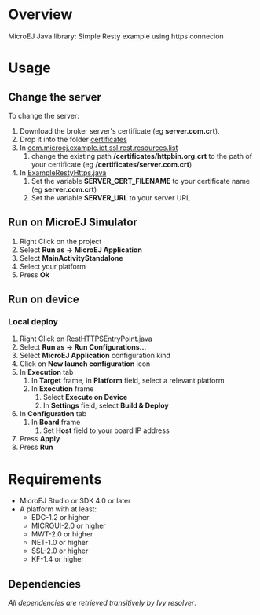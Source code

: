 # Overview
MicroEJ Java library: Simple Resty example using https connecion

# Usage
## Change the server 
To change the server:
1. Download the broker server's certificate (eg **server.com.crt**).
2. Drop it into the folder [certificates](src/main/resources/certificates)
3. In [com.microej.example.iot.ssl.rest.resources.list](src/main/resources/com/microej/example/iot/ssl/rest/com.microej.example.iot.ssl.rest.resources.list)
	1. change the existing path **/certificates/httpbin.org.crt** to the path of your certificate (eg **/certificates/server.com.crt**)
4. In  [ExampleRestyHttps.java](src/main/java/com/microej/example/iot/ssl/rest/ExampleRestyHttps.java)
 	1. Set the variable **SERVER_CERT_FILENAME** to your certificate name (eg **server.com.crt**)
	1. Set the variable **SERVER_URL** to your server URL


## Run on MicroEJ Simulator
1. Right Click on the project
1. Select **Run as -> MicroEJ Application**
1. Select **MainActivityStandalone**
1. Select your platform 
1. Press **Ok**

## Run on device
### Local deploy
1. Right Click on [RestHTTPSEntryPoint.java](com.microej.example.rest.https.app/src/.generated~/.java/__RestHTTPS__/generated/RestHTTPSEntryPoint.java)
1. Select **Run as -> Run Configurations...** 
1. Select **MicroEJ Application** configuration kind
1. Click on **New launch configuration** icon
1. In **Execution** tab
	1. In **Target** frame, in **Platform** field, select a relevant platform
	1. In **Execution** frame
		1. Select **Execute on Device**
		2. In **Settings** field, select **Build & Deploy**
1. In **Configuration** tab
	1. In **Board** frame
		1. Set **Host** field to your board IP address
1. Press **Apply**
1. Press **Run**

# Requirements
* MicroEJ Studio or SDK 4.0 or later
* A platform with at least:
	* EDC-1.2 or higher
	* MICROUI-2.0 or higher
	* MWT-2.0 or higher
	* NET-1.0 or higher
	* SSL-2.0 or higher
	* KF-1.4 or higher

## Dependencies
_All dependencies are retrieved transitively by Ivy resolver_.